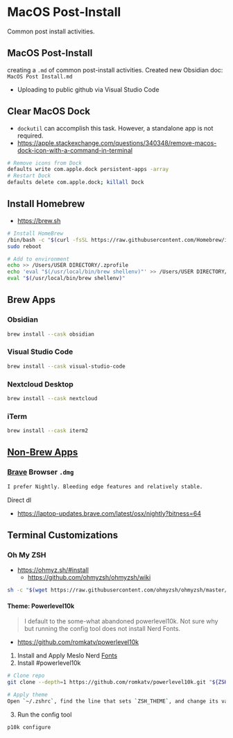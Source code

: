 # MacOS Post-Install

Common post install activities.

## **MacOS Post-Install**

 creating a `.md` of common post-install activities. Created new Obsidian doc: `MacOS Post Install.md`

- Uploading to public github via Visual Studio Code

## **Clear MacOS Dock**

- `dockutil` can accomplish this task. However, a standalone app is not required.
- <https://apple.stackexchange.com/questions/340348/remove-macos-dock-icon-with-a-command-in-terminal>

```bash
# Remove icons from Dock
defaults write com.apple.dock persistent-apps -array
# Restart Dock
defaults delete com.apple.dock; killall Dock
```

## **Install Homebrew**

- <https://brew.sh>

```bash
# Install HomeBrew
/bin/bash -c "$(curl -fsSL https://raw.githubusercontent.com/Homebrew/install/HEAD/install.sh)"
sudo reboot

# Add to environment
echo >> /Users/USER DIRECTORY/.zprofile
echo 'eval "$(/usr/local/bin/brew shellenv)"' >> /Users/USER DIRECTORY/.zprofile
eval "$(/usr/local/bin/brew shellenv)"
```

## **Brew Apps**

### Obsidian

```bash
brew install --cask obsidian
```

### Visual Studio Code

```bash
brew install --cask visual-studio-code
```

### Nextcloud Desktop

```bash
brew install --cask nextcloud
```

### iTerm

```bash
brew install --cask iterm2
```

## <u>Non-Brew Apps</u>

### [Brave](https://brave.com/download-nightly/) Browser `.dmg`

```bash
I prefer Nightly. Bleeding edge features and relatively stable.
```

Direct dl

- <https://laptop-updates.brave.com/latest/osx/nightly?bitness=64>


## Terminal Customizations

### Oh My ZSH

- <https://ohmyz.sh/#install>
  - <https://github.com/ohmyzsh/ohmyzsh/wiki>

```bash
sh -c "$(wget https://raw.githubusercontent.com/ohmyzsh/ohmyzsh/master/tools/install.sh -O -)"
```

#### Theme: Powerlevel10k
>
> I default to the some-what abandoned powerlevel10k. Not sure why but running the config tool does not install Nerd Fonts. 
- https://github.com/romkatv/powerlevel10k

1. Install and Apply Meslo Nerd [Fonts](https://github.com/romkatv/powerlevel10k?tab=readme-ov-file#fonts)
2. Install #powerlevel10k

```bash
# Clone repo
git clone --depth=1 https://github.com/romkatv/powerlevel10k.git "${ZSH_CUSTOM:-$HOME/.oh-my-zsh/custom}/themes/powerlevel10k"

# Apply theme
Open `~/.zshrc`, find the line that sets `ZSH_THEME`, and change its value to `"powerlevel10k/powerlevel10k"`
```

3. Run the config tool

```bash
p10k configure
```
